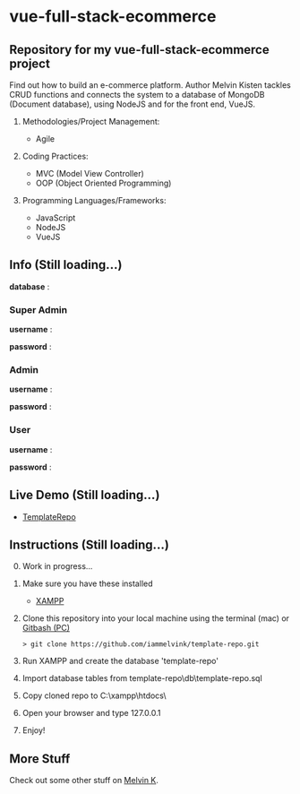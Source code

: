 # vue-full-stack-ecommerce

## Repository for my vue-full-stack-ecommerce project

Find out how to build an e-commerce platform. Author Melvin Kisten tackles CRUD functions and connects the system to a database of MongoDB (Document database), using NodeJS and for the front end, VueJS.

1. Methodologies/Project Management:

   - Agile

2. Coding Practices:

   - MVC (Model View Controller)
   - OOP (Object Oriented Programming)

3. Programming Languages/Frameworks:
   - JavaScript
   - NodeJS
   - VueJS

## Info (Still loading...)

**database** :

### Super Admin

**username** :

**password** :

### Admin

**username** :

**password** :

### User

**username** :

**password** :

## Live Demo (Still loading...)

- [TemplateRepo](https://template-repo.com/ "TemplateRepo")

## Instructions (Still loading...)

0. Work in progress...

1. Make sure you have these installed

   - [XAMPP](https://www.apachefriends.org/download.html "XAMPP")

2. Clone this repository into your local machine using the terminal (mac) or [Gitbash (PC)](https://git-scm.com/download/win "Gitbash (PC)")

   `> git clone https://github.com/iammelvink/template-repo.git`

3. Run XAMPP and create the database 'template-repo'

4. Import database tables from template-repo\db\template-repo.sql

5. Copy cloned repo to C:\xampp\htdocs\

6. Open your browser and type 127.0.0.1

7. Enjoy!

## More Stuff

Check out some other stuff on [Melvin K](https://github.com/iammelvink "Melvin K GitHub page").
